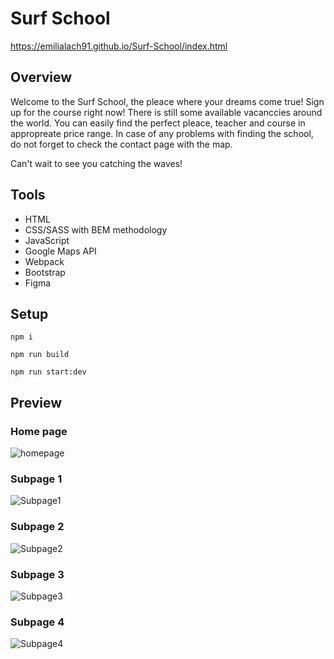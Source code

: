 # Surf School

https://emilialach91.github.io/Surf-School/index.html

## Overview

Welcome to the Surf School, the pleace where your dreams come true! Sign up for the course right now! There is still some available vacanccies around the world. You can easily find the perfect pleace, teacher and course in appropreate price range. In case of any problems with finding the school, do not forget to check the contact page with the map.

Can't wait to see you catching the waves!

## Tools

- HTML
- CSS/SASS with BEM methodology
- JavaScript
- Google Maps API
- Webpack
- Bootstrap
- Figma


## Setup

```
npm i
```
```
npm run build
```
```
npm run start:dev
```

## Preview

### Home page

![homepage](https://user-images.githubusercontent.com/59490664/101066902-c87a0480-358e-11eb-952f-b93f6c910bd3.jpeg)

### Subpage 1

![Subpage1](https://user-images.githubusercontent.com/59490664/101066947-d760b700-358e-11eb-9994-cff95d4034ff.jpeg)

### Subpage 2

![Subpage2](https://user-images.githubusercontent.com/59490664/101066983-e21b4c00-358e-11eb-86d2-e53111130a96.jpeg)

### Subpage 3

![Subpage3](https://user-images.githubusercontent.com/59490664/101067024-ef383b00-358e-11eb-8b01-de3770e5025a.jpeg)

### Subpage 4

![Subpage4](https://user-images.githubusercontent.com/59490664/101067055-f95a3980-358e-11eb-9bdc-4884d2fc2eec.jpeg)
